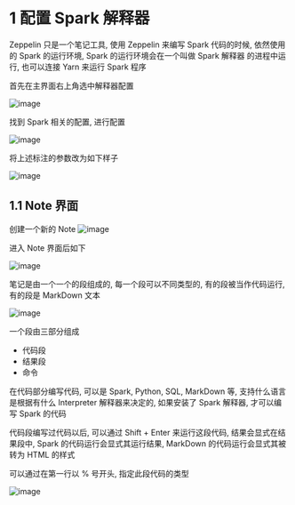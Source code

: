 # 1 配置 Spark 解释器
Zeppelin 只是一个笔记工具, 使用 Zeppelin 来编写 Spark 代码的时候, 依然使用的 Spark 的运行环境, Spark 的运行环境会在一个叫做 Spark 解释器 的进程中运行, 也可以连接 Yarn 来运行 Spark 程序

首先在主界面右上角选中解释器配置

![image](https://user-images.githubusercontent.com/75486726/179739045-da166465-a8e6-45ea-aa85-466561cc52a8.png)

找到 Spark 相关的配置, 进行配置

![image](https://user-images.githubusercontent.com/75486726/179739074-f31ded30-ec48-4752-b074-8b0d634c95c2.png)

将上述标注的参数改为如下样子

![image](https://user-images.githubusercontent.com/75486726/179739098-aca18012-59ea-4e95-86da-eceb159fa9ae.png)

## 1.1 Note 界面
创建一个新的 Note
![image](https://user-images.githubusercontent.com/75486726/179739137-6b5763b6-3d54-445f-8f1d-4760a7a000d3.png)

进入 Note 界面后如下

![image](https://user-images.githubusercontent.com/75486726/179739168-95e65334-d746-40ac-ab86-d05bbd82d77d.png)

笔记是由一个一个的段组成的, 每一个段可以不同类型的, 有的段被当作代码运行, 有的段是 MarkDown 文本

![image](https://user-images.githubusercontent.com/75486726/179739194-5ba8cb31-23aa-4189-b65d-8287ab271151.png)

一个段由三部分组成

- 代码段
- 结果段
- 命令

在代码部分编写代码, 可以是 Spark, Python, SQL, MarkDown 等, 支持什么语言是根据有什么 Interpreter 解释器来决定的, 如果安装了 Spark 解释器, 才可以编写 Spark 的代码

代码段编写过代码以后, 可以通过 Shift + Enter 来运行这段代码, 结果会显式在结果段中, Spark 的代码运行会显式其运行结果, MarkDown 的代码运行会显式其被转为 HTML 的样式

可以通过在第一行以 % 号开头, 指定此段代码的类型

![image](https://user-images.githubusercontent.com/75486726/179739229-54f58a01-5694-44ac-bee3-7a05b4049dba.png)



